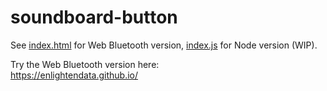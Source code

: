 # soundboard-button

See [index.html](index.html) for Web Bluetooth version, [index.js](index.js) for
Node version (WIP).

Try the Web Bluetooth version here:  
https://enlightendata.github.io/
